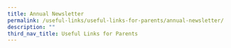 ```yaml
---
title: Annual Newsletter
permalink: /useful-links/useful-links-for-parents/annual-newsletter/
description: ""
third_nav_title: Useful Links for Parents
---
```

